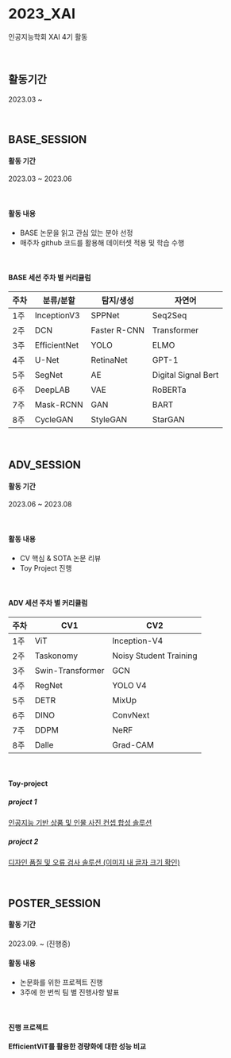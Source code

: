 # 2023_XAI
인공지능학회 XAI 4기 활동

<br/>

## 활동기간
2023.03 ~ 

<br/>

## BASE_SESSION
#### 활동 기간
2023.03 ~ 2023.06  

<br/>

#### 활동 내용
- BASE 논문을 읽고 관심 있는 분야 선정
- 매주차 github 코드를 활용해 데이터셋 적용 및 학습 수행

<br/>

#### BASE 세션 주차 별 커리큘럼

| 주차 | 분류/분할 | 탐지/생성 | 자연어 |
| --- | --- | --- | --- |
| 1주 | InceptionV3 | SPPNet | Seq2Seq |
| 2주 | DCN | Faster R-CNN | Transformer |
| 3주 | EfficientNet | YOLO | ELMO |
| 4주 | U-Net | RetinaNet | GPT-1 |
| 5주 | SegNet | AE | Digital Signal Bert |
| 6주 | DeepLAB | VAE | RoBERTa |
| 7주 | Mask-RCNN | GAN | BART |
| 8주 | CycleGAN | StyleGAN | StarGAN |

<br/>

## ADV_SESSION
#### 활동 기간
2023.06 ~ 2023.08

<br/>

#### 활동 내용
- CV 핵심 & SOTA 논문 리뷰
- Toy Project 진행

<br/>

#### ADV 세션 주차 별 커리큘럼

| 주차 | CV1 | CV2 |
| --- | --- | --- |
| 1주 | ViT | Inception-V4 |
| 2주 | Taskonomy | Noisy Student Training | 
| 3주 | Swin-Transformer | GCN | 
| 4주 | RegNet | YOLO V4 |
| 5주 | DETR | MixUp |
| 6주 | DINO | ConvNext |
| 7주 | DDPM | NeRF |
| 8주 | Dalle | Grad-CAM |

<br/>

#### Toy-project
##### project 1
[인공지능 기반 상품 및 인물 사진 컨셉 합성 솔루션](https://github.com/L-yejin/2023-XAI-toyproject/tree/main/project1)

##### project 2
[디자인 품질 및 오류 검사 솔루션 (이미지 내 글자 크기 확인)](https://github.com/L-yejin/2023-XAI-toyproject/tree/main/project2)

<br/>

## POSTER_SESSION
#### 활동 기간
2023.09. ~ (진행중)

#### 활동 내용
- 논문화를 위한 프로젝트 진행
- 3주에 한 번씩 팀 별 진행사항 발표

<br/>

#### 진행 프로젝트
**EfficientViT를 활용한 경량화에 대한 성능 비교**
